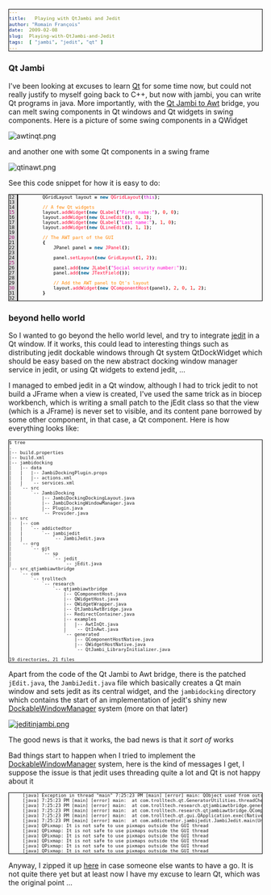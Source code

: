 ```yaml
---
title:   Playing with QtJambi and Jedit
author: "Romain François"
date:  2009-02-08
slug:  Playing-with-QtJambi-and-Jedit
tags:  [ "jambi", "jedit", "qt" ]
---
```

<div class="post-content">
<style>
pre{
  border: 1px solid black ;
  font-size: x-small !important ;
}
</style>
<h3>Qt Jambi</h3>

<p>I've been looking at excuses to learn <a href="http://www.qtsoftware.com/products">Qt</a> for some time now, but could not really justify to myself going back to C++, but now with jambi, you can write Qt programs in java. More importantly, with the <a href="http://labs.trolltech.com/page/Projects/QtJambi/QtJambiAwtBridge">Qt Jambi to Awt</a> bridge, you can melt swing components in Qt windows and Qt widgets in swing components. Here is a picture of some swing components in a QWidget</p>

<img src="/public/posts/jambijedit/awtinqt.png" alt="awtinqt.png" style="margin: 0 auto; display: block;" title="awtinqt.png, fév. 2009"><p>and another one with some Qt components in a swing frame</p>

<img src="/public/posts/jambijedit/qtinawt.png" alt="qtinawt.png" style="margin: 0 auto; display: block;" title="qtinawt.png, fév. 2009">

See this code snippet for how it is easy to do: 

<pre><font color="#000000"><span style="background:#dbdbdb; border-right:solid 2px black; margin-right:5px; "><font color="#000000">12 </font></span>        QGridLayout layout <font color="#000000"><strong>=</strong></font> <font color="#006699"><strong>new</strong></font> <font color="#ff0033">QGridLayout</font><font color="#000000"><strong>(</strong></font><font color="#cc00cc">this</font><font color="#000000"><strong>)</strong></font>;
<span style="background:#dbdbdb; border-right:solid 2px black; margin-right:5px; "><font color="#000000">13 </font></span>
<span style="background:#dbdbdb; border-right:solid 2px black; margin-right:5px; "><font color="#000000">14 </font></span>        <font color="#ff8400">//</font><font color="#ff8400"> </font><font color="#ff8400">A</font><font color="#ff8400"> </font><font color="#ff8400">few</font><font color="#ff8400"> </font><font color="#ff8400">Qt</font><font color="#ff8400"> </font><font color="#ff8400">widgets</font>
<span style="background:#dbdbdb; border-right:solid 2px black; margin-right:5px; "><font color="#990066">15 </font></span>        layout.<font color="#ff0033">addWidget</font><font color="#000000"><strong>(</strong></font><font color="#006699"><strong>new</strong></font> <font color="#ff0033">QLabel</font><font color="#000000"><strong>(</strong></font><font color="#ff00cc">"</font><font color="#ff00cc">First</font><font color="#ff00cc"> </font><font color="#ff00cc">name:</font><font color="#ff00cc">"</font><font color="#000000"><strong>)</strong></font>, <font color="#ff0000">0</font>, <font color="#ff0000">0</font><font color="#000000"><strong>)</strong></font>;
<span style="background:#dbdbdb; border-right:solid 2px black; margin-right:5px; "><font color="#000000">16 </font></span>        layout.<font color="#ff0033">addWidget</font><font color="#000000"><strong>(</strong></font><font color="#006699"><strong>new</strong></font> <font color="#ff0033">QLineEdit</font><font color="#000000"><strong>(</strong></font><font color="#000000"><strong>)</strong></font>, <font color="#ff0000">0</font>, <font color="#ff0000">1</font><font color="#000000"><strong>)</strong></font>;
<span style="background:#dbdbdb; border-right:solid 2px black; margin-right:5px; "><font color="#000000">17 </font></span>        layout.<font color="#ff0033">addWidget</font><font color="#000000"><strong>(</strong></font><font color="#006699"><strong>new</strong></font> <font color="#ff0033">QLabel</font><font color="#000000"><strong>(</strong></font><font color="#ff00cc">"</font><font color="#ff00cc">Last</font><font color="#ff00cc"> </font><font color="#ff00cc">name:</font><font color="#ff00cc">"</font><font color="#000000"><strong>)</strong></font>, <font color="#ff0000">1</font>, <font color="#ff0000">0</font><font color="#000000"><strong>)</strong></font>;
<span style="background:#dbdbdb; border-right:solid 2px black; margin-right:5px; "><font color="#000000">18 </font></span>        layout.<font color="#ff0033">addWidget</font><font color="#000000"><strong>(</strong></font><font color="#006699"><strong>new</strong></font> <font color="#ff0033">QLineEdit</font><font color="#000000"><strong>(</strong></font><font color="#000000"><strong>)</strong></font>, <font color="#ff0000">1</font>, <font color="#ff0000">1</font><font color="#000000"><strong>)</strong></font>;
<span style="background:#dbdbdb; border-right:solid 2px black; margin-right:5px; "><font color="#000000">19 </font></span>
<span style="background:#dbdbdb; border-right:solid 2px black; margin-right:5px; "><font color="#990066">20 </font></span>        <font color="#ff8400">//</font><font color="#ff8400"> </font><font color="#ff8400">The</font><font color="#ff8400"> </font><font color="#ff8400">AWT</font><font color="#ff8400"> </font><font color="#ff8400">part</font><font color="#ff8400"> </font><font color="#ff8400">of</font><font color="#ff8400"> </font><font color="#ff8400">the</font><font color="#ff8400"> </font><font color="#ff8400">GUI</font>
<span style="background:#dbdbdb; border-right:solid 2px black; margin-right:5px; "><font color="#000000">21 </font></span>        <font color="#000000"><strong>{</strong></font>
<span style="background:#dbdbdb; border-right:solid 2px black; margin-right:5px; "><font color="#000000">22 </font></span>            JPanel panel <font color="#000000"><strong>=</strong></font> <font color="#006699"><strong>new</strong></font> <font color="#ff0033">JPanel</font><font color="#000000"><strong>(</strong></font><font color="#000000"><strong>)</strong></font>;
<span style="background:#dbdbdb; border-right:solid 2px black; margin-right:5px; "><font color="#000000">23 </font></span>
<span style="background:#dbdbdb; border-right:solid 2px black; margin-right:5px; "><font color="#000000">24 </font></span>            panel.<font color="#ff0033">setLayout</font><font color="#000000"><strong>(</strong></font><font color="#006699"><strong>new</strong></font> <font color="#ff0033">GridLayout</font><font color="#000000"><strong>(</strong></font><font color="#ff0000">1</font>, <font color="#ff0000">2</font><font color="#000000"><strong>)</strong></font><font color="#000000"><strong>)</strong></font>;
<span style="background:#dbdbdb; border-right:solid 2px black; margin-right:5px; "><font color="#990066">25 </font></span>
<span style="background:#dbdbdb; border-right:solid 2px black; margin-right:5px; "><font color="#000000">26 </font></span>            panel.<font color="#ff0033">add</font><font color="#000000"><strong>(</strong></font><font color="#006699"><strong>new</strong></font> <font color="#ff0033">JLabel</font><font color="#000000"><strong>(</strong></font><font color="#ff00cc">"</font><font color="#ff00cc">Social</font><font color="#ff00cc"> </font><font color="#ff00cc">security</font><font color="#ff00cc"> </font><font color="#ff00cc">number:</font><font color="#ff00cc">"</font><font color="#000000"><strong>)</strong></font><font color="#000000"><strong>)</strong></font>;
<span style="background:#dbdbdb; border-right:solid 2px black; margin-right:5px; "><font color="#000000">27 </font></span>            panel.<font color="#ff0033">add</font><font color="#000000"><strong>(</strong></font><font color="#006699"><strong>new</strong></font> <font color="#ff0033">JTextField</font><font color="#000000"><strong>(</strong></font><font color="#000000"><strong>)</strong></font><font color="#000000"><strong>)</strong></font>;
<span style="background:#dbdbdb; border-right:solid 2px black; margin-right:5px; "><font color="#000000">28 </font></span>
<span style="background:#dbdbdb; border-right:solid 2px black; margin-right:5px; "><font color="#000000">29 </font></span>            <font color="#ff8400">//</font><font color="#ff8400"> </font><font color="#ff8400">Add</font><font color="#ff8400"> </font><font color="#ff8400">the</font><font color="#ff8400"> </font><font color="#ff8400">AWT</font><font color="#ff8400"> </font><font color="#ff8400">panel</font><font color="#ff8400"> </font><font color="#ff8400">to</font><font color="#ff8400"> </font><font color="#ff8400">Qt's</font><font color="#ff8400"> </font><font color="#ff8400">layout</font>
<span style="background:#dbdbdb; border-right:solid 2px black; margin-right:5px; "><font color="#990066">30 </font></span>            layout.<font color="#ff0033">addWidget</font><font color="#000000"><strong>(</strong></font><font color="#006699"><strong>new</strong></font> <font color="#ff0033">QComponentHost</font><font color="#000000"><strong>(</strong></font>panel<font color="#000000"><strong>)</strong></font>, <font color="#ff0000">2</font>, <font color="#ff0000">0</font>, <font color="#ff0000">1</font>, <font color="#ff0000">2</font><font color="#000000"><strong>)</strong></font>;
<span style="background:#dbdbdb; border-right:solid 2px black; margin-right:5px; "><font color="#000000">31 </font></span>        <font color="#000000"><strong>}</strong></font>
<span style="background:#dbdbdb; border-right:solid 2px black; margin-right:5px; "><font color="#000000">32 </font></span>
</font></pre>

<h3>beyond hello world</h3>

<p>So I wanted to go beyond the hello world level, and try to integrate <a href="http://www.jedit.org/">jedit</a> in a Qt window. If it works, this could lead to interesting things such as distributing jedit dockable windows through Qt system QtDockWidget which should be easy based on the new abstract docking window manager service in jedit, or using Qt widgets to extend jedit, ...</p>

<p>I managed to embed jedit in a Qt window, although I had to trick jedit to not build a JFrame when a view is created, I've used the same trick as in biocep workbench, which is writing a small patch to the jEdit class so that the view (which is a JFrame) is never set to visible, and its content pane borrowed by some other component, in that case, a Qt component. Here is how everything looks like: </p>

<pre>
$ tree
.
|-- build.properties
|-- build.xml
|-- jambidocking
|   |-- data
|   |   |-- JambiDockingPlugin.props
|   |   |-- actions.xml
|   |   `-- services.xml
|   `-- src
|       `-- JambiDocking
|           |-- JambiDockingDockingLayout.java
|           |-- JambiDockingWindowManager.java
|           |-- Plugin.java
|           `-- Provider.java
|-- src
|   |-- com
|   |   `-- addictedtor
|   |       `-- jambijedit
|   |           `-- JambiJedit.java
|   `-- org
|       `-- gjt
|           `-- sp
|               `-- jedit
|                   `-- jEdit.java
`-- src_qtjambiawtbridge
    `-- com
        `-- trolltech
            `-- research
                `-- qtjambiawtbridge
                    |-- QComponentHost.java
                    |-- QWidgetHost.java
                    |-- QWidgetWrapper.java
                    |-- QtJambiAwtBridge.java
                    |-- RedirectContainer.java
                    |-- examples
                    |   |-- AwtInQt.java
                    |   `-- QtInAwt.java
                    `-- generated
                        |-- QComponentHostNative.java
                        |-- QWidgetHostNative.java
                        `-- QtJambi_LibraryInitializer.java

19 directories, 21 files
</pre>

<p>Apart from the code of the Qt Jambi to Awt bridge, there is the patched <code>jEdit.java</code>, the <code>JambiJedit.java</code> file which basically creates a Qt main window and sets jedit as its central widget, and the <code>jambidocking</code> directory which contains the start of an implementation of jedit's shiny new <a href="http://www.jedit.org/api/org/gjt/sp/jedit/gui/DockableWindowManager.html">DockableWindowManager</a> system (more on that later)</p>

<a href="/public/posts/jambijedit/jeditinjambi.png"><img src="/public/posts/jambijedit/jeditinjambi_m.jpg" alt="jeditinjambi.png" style="margin: 0 auto; display: block;" title="jeditinjambi.png, fév. 2009"></a>

<p>The good news is that it works, the bad news is that it <em>sort of</em> works</p>

<p>Bad things start to happen when I tried to implement the <a href="http://www.jedit.org/api/org/gjt/sp/jedit/gui/DockableWindowManager.html">DockableWindowManager</a> system, here is the kind of messages I get, I suppose the issue is that jedit uses threading quite a lot and Qt is not happy about it</p>

<pre>
     [java] Exception in thread "main" 7:25:23 PM [main] [error] main: QObject used from outside its own thread, object=com::trolltech::research::qtjambiawtbridge::QComponentHost(0xa305370) , objectThread=Thread[AWT-EventQueue-0,6,main], currentThread=Thread[main,5,main]
     [java] 7:25:23 PM [main] [error] main:  at com.trolltech.qt.GeneratorUtilities.threadCheck(GeneratorUtilities.java:56)
     [java] 7:25:23 PM [main] [error] main:  at com.trolltech.research.qtjambiawtbridge.generated.QComponentHostNative.event(QComponentHostNative.java:37)
     [java] 7:25:23 PM [main] [error] main:  at com.trolltech.research.qtjambiawtbridge.QComponentHost.event(QComponentHost.java:35)
     [java] 7:25:23 PM [main] [error] main:  at com.trolltech.qt.gui.QApplication.exec(Native Method)
     [java] 7:25:23 PM [main] [error] main:  at com.addictedtor.jambijedit.JambiJedit.main(Unknown Source)
     [java] QPixmap: It is not safe to use pixmaps outside the GUI thread
     [java] QPixmap: It is not safe to use pixmaps outside the GUI thread
     [java] QPixmap: It is not safe to use pixmaps outside the GUI thread
     [java] QPixmap: It is not safe to use pixmaps outside the GUI thread
     [java] QPixmap: It is not safe to use pixmaps outside the GUI thread
     [java] QPixmap: It is not safe to use pixmaps outside the GUI thread
</pre>

<p>Anyway, I zipped it up <a href="/public/posts/jambijedit/jambijedit.tar.gz">here</a> in case someone else wants to have a go. It is not quite there yet but at least now I have my excuse to learn Qt, which was the original point ... </p>
</div>
